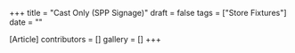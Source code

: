 +++
title = "Cast Only (SPP Signage)"
draft = false
tags = ["Store Fixtures"]
date = ""

[Article]
contributors = []
gallery = []
+++